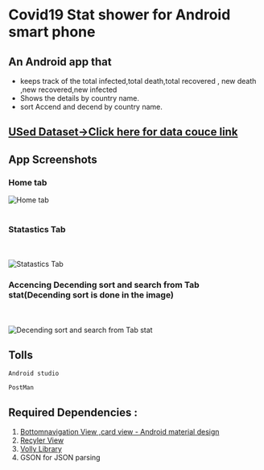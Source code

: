 # Covid19 Stat shower for Android smart phone

## An Android app that 

* keeps track of the total infected,total death,total recovered , new death ,new recovered,new infected
* Shows the details by country name.
* sort Accend and decend by country name.

##  [USed Dataset->Click here for data couce link](https://api.covid19api.com/summary)

## App Screenshots

### Home tab
![Home tab](https://github.com/PlabonKumarsaha/Covid19Tracker/blob/master/img/115822367_770355600404063_7032126148418135679_n.jpg)
<br><br>

### Statastics Tab
<br><br>
![Statastics Tab](https://github.com/PlabonKumarsaha/Covid19Tracker/blob/master/img/115912435_1026119047807537_1200504976755290649_n.jpg)

### Accencing Decending sort and search from Tab stat(Decending sort is done in the image)
<br><br>
![Decending sort and search from Tab stat](https://github.com/PlabonKumarsaha/Covid19Tracker/blob/master/img/109316744_404463703846197_7591293020354454844_n.jpg)



## Tolls
 ```
 Android studio

 PostMan
 ```

## Required Dependencies : 

 
1. [Bottomnavigation View ,card view - Android material design](https://material.io/develop/android/docs/getting-started/) <br>
2. [Recyler View](https://developer.android.com/jetpack/androidx/releases/recyclerview) <br>
3. [Volly Library](https://developer.android.com/training/volley) <br>
4. GSON for JSON parsing




